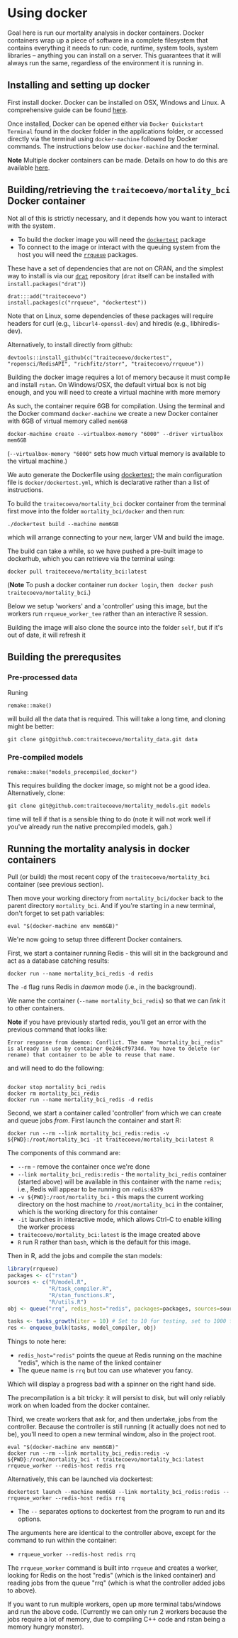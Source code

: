 # Using docker

Goal here is run our mortality analysis in docker containers. Docker containers wrap up a piece of software in a complete filesystem that contains everything it needs to run: code, runtime, system tools, system libraries – anything you can install on a server. This guarantees that it will always run the same, regardless of the environment it is running in.

## Installing and setting up docker

First install docker. Docker can be installed on OSX, Windows and Linux. A comprehensive guide can be found [here](http://docs.docker.com/mac/started/).

Once installed, Docker can be opened either via `Docker Quickstart Terminal` found in the docker folder in the applications folder, or accessed directly via the terminal using `docker-machine` followed by Docker commands. The instructions below use `docker-machine` and the terminal.

**Note** Multiple docker containers can be made. Details on how to do this are available [here](https://docs.docker.com/installation/mac/).

## Building/retrieving the `traitecoevo/mortality_bci` Docker container

Not all of this is strictly necessary, and it depends how you want to interact with the system.

* To build the docker image you will need the [`dockertest`](https://github.com/traitecoevo/dockertest) package
* To connect to the image or interact with the queuing system from the host you will need the [`rrqueue`](https://github.com/traitecoevo/rrqueue) packages.

These have a set of dependencies that are not on CRAN, and the simplest way to install is via our [`drat`](https://github.com/traitecoevo/drat) repository (`drat` itself can be installed with `install.packages("drat")`)

```
drat:::add("traitecoevo")
install.packages(c("rrqueue", "dockertest"))
```

Note that on Linux, some dependencies of these packages will require headers for curl (e.g., `libcurl4-openssl-dev`) and hiredis (e.g., libhiredis-dev).

Alternatively, to install directly from github:

```
devtools::install_github(c("traitecoevo/dockertest", "ropensci/RedisAPI", "richfitz/storr", "traitecoevo/rrqueue"))
```

Building the docker image requires a lot of memory because it must compile and install `rstan`.  On Windows/OSX, the default virtual box is not big enough, and you will need to create a virtual machine with more memory

As such, the container require 6GB for compilation. Using the terminal and the Docker command `docker-machine` we create a new Docker container with 6GB of virtual memory called `mem6GB`

```
docker-machine create --virtualbox-memory "6000" --driver virtualbox mem6GB
```

(`--virtualbox-memory "6000"` sets how much virtual memory is available to the virtual machine.)

We auto generate the Dockerfile using [dockertest](https://github.com/traitecoevo/dockertest); the main configuration file is `docker/dockertest.yml`, which is declarative rather than a list of instructions.

To build the `traitecoevo/mortality_bci` docker container from the terminal first move into the folder `mortality_bci/docker` and then run:

```
./dockertest build --machine mem6GB
```

which will arrange connecting to your new, larger VM and build the image.

The build can take a while, so we have pushed a pre-built image to dockerhub, which you can retrieve via the terminal using:

```
docker pull traitecoevo/mortality_bci:latest
```

(**Note** To push a docker container run `docker login`, then ` docker push traitecoevo/mortality_bci`.)

Below we setup 'workers' and a 'controller' using this image, but the workers run `rrqueue_worker_tee` rather than an interactive R session.

Building the image will also clone the source into the folder `self`, but if it's out of date, it will refresh it

## Building the prerequsites

### Pre-processed data

Runing

```
remake::make()
```

will build all the data that is required.  This will take a long time, and cloning might be better:

```
git clone git@github.com:traitecoevo/mortality_data.git data
```

### Pre-compiled models

```
remake::make("models_precompiled_docker")
```

This requires building the docker image, so might not be a good idea.  Alternatively, clone:

```
git clone git@github.com:traitecoevo/mortality_models.git models
```

time will tell if that is a sensible thing to do (note it will not work well if you've already run the native precompiled models, gah.)

## Running the mortality analysis in docker containers

Pull (or build) the most recent copy of the `traitecoevo/mortality_bci` container (see previous section).

Then move your working directory from `mortality_bci/docker` back to the parent directory `mortality_bci`. And if you're starting in a new terminal, don't forget to set path variables:

```
eval "$(docker-machine env mem6GB)"
```

We're now going to setup three different Docker containers.

First, we start a container running Redis - this will sit in the background and act as a database catching results:

```
docker run --name mortality_bci_redis -d redis
```

The `-d` flag runs Redis in *daemon* mode (i.e., in the background).

We name the container (`--name mortality_bci_redis`) so that we can *link* it to other containers.

**Note** if you have previously started redis, you'll get an error with the previous command that looks like:

```
Error response from daemon: Conflict. The name "mortality_bci_redis" is already in use by container 0e246cf9734d. You have to delete (or rename) that container to be able to reuse that name.
```

and will need to do the following:
```

docker stop mortality_bci_redis
docker rm mortality_bci_redis
docker run --name mortality_bci_redis -d redis
```

Second, we start a container called 'controller' from which we can create and queue jobs _from_. First launch the container and start R:

```
docker run --rm --link mortality_bci_redis:redis -v ${PWD}:/root/mortality_bci -it traitecoevo/mortality_bci:latest R
```

The components of this command are:

* `--rm` - remove the container once we're done
* `--link mortality_bci_redis:redis` - the `mortality_bci_redis` container (started above) will be available in this container with the name `redis`; i.e., Redis will appear to be running on `redis:6379`
* `-v ${PWD}:/root/mortality_bci` - this maps the current working directory on the host machine to `/root/mortality_bci` in the container, which is the working directory for this container
* `-it` launches in interactive mode, which allows Ctrl-C to enable killing the worker process
* `traitecoevo/mortality_bci:latest` is the image created above
* `R` run R rather than `bash`, which is the default for this image.

Then in R, add the jobs and compile the stan models:

```r
library(rrqueue)
packages <- c("rstan")
sources <- c("R/model.R",
             "R/task_compiler.R",
             "R/stan_functions.R",
             "R/utils.R")
obj <- queue("rrq", redis_host="redis", packages=packages, sources=sources)

tasks <- tasks_growth(iter = 10) # Set to 10 for testing, set to 1000 for actual deployment
res <- enqueue_bulk(tasks, model_compiler, obj)
```

Things to note here:

* `redis_host="redis"` points the queue at Redis running on the machine "redis", which is the name of the linked container
* The queue name is `rrq` but tou can use whatever you fancy.

Which will display a progress bad with a spinner on the right hand side.

The precompilation is a bit tricky: it will persist to disk, but will only reliably work on when loaded from the docker container.

Third, we create workers that ask for, and then undertake, jobs from the controller.  Because the controller is still running (it actually does not ned to be), you'll need to open a new terminal window, also in the project root.

```
eval "$(docker-machine env mem6GB)"
docker run --rm --link mortality_bci_redis:redis -v ${PWD}:/root/mortality_bci -t traitecoevo/mortality_bci:latest rrqueue_worker --redis-host redis rrq
```

Alternatively, this can be launched via dockertest:

```
dockertest launch --machine mem6GB --link mortality_bci_redis:redis -- rrqueue_worker --redis-host redis rrq
```

* The `--` separates options to dockertest from the program to run and its options.

The arguments here are identical to the controller above, except for the command to run within the container:

* `rrqueue_worker --redis-host redis rrq`

The `rrqueue_worker` command is built into `rrqueue` and creates a worker, looking for Redis on the host "redis" (which is the linked container) and reading jobs from the queue "rrq" (which is what the controller added jobs to above).

If you want to run multiple workers, open up more terminal tabs/windows and run the above code. (Currently we can only run 2 workers because the jobs require a lot of memory, due to compiling C++ code and rstan being a memory hungry monster).
